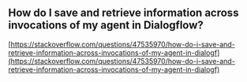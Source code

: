 ## How do I save and retrieve information across invocations of my agent in Dialogflow?
  
  [https://stackoverflow.com/questions/47535970/how-do-i-save-and-retrieve-information-across-invocations-of-my-agent-in-dialogf](https://stackoverflow.com/questions/47535970/how-do-i-save-and-retrieve-information-across-invocations-of-my-agent-in-dialogf)